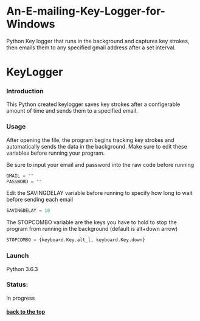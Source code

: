 # An-E-mailing-Key-Logger-for-Windows
Python Key logger that runs in the background and captures key strokes, then emails them to any specified gmail address after a set interval.


# KeyLogger

### Introduction
This Python created keylogger saves key strokes after a configerable amount of time and sends them to a specified email. 

### Usage

After opening the file, the program begins tracking key strokes and automatically sends the data in the background. Make sure to edit these variables before running your program.

Be sure to input your email and password into the raw code before running
``` python
GMAIL = ""
PASSWORD = ""
```

Edit the SAVINGDELAY variable before running to specify how long to wait before sending each email
```python
SAVINGDELAY = 10
```

The STOPCOMBO variable are the keys you have to hold to stop the program from running in the background (default is alt+down arrow)
```python
STOPCOMBO = {keyboard.Key.alt_l, keyboard.Key.down}
```


### Launch

Python 3.6.3

### Status: 

In progress

#### [back to the top](#flashcards)
